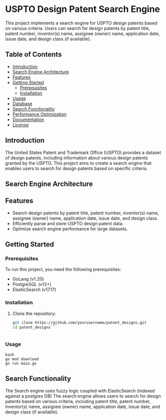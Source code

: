 # USPTO Design Patent Search Engine

This project implements a search engine for USPTO design patents based on various criteria. Users can search for design patents by patent title, patent number, inventor(s) name, assignee (owner) name, application date, issue date, and design class (if available).

## Table of Contents

- [Introduction](#introduction)
- [Search Engine Architecture](#data-diagram)
- [Features](#features)
- [Getting Started](#getting-started)
  - [Prerequisites](#prerequisites)
  - [Installation](#installation)
- [Usage](#usage)
- [Database](#database)
- [Search Functionality](#search-functionality)
- [Performance Optimization](#performance-optimization)
- [Documentation](#documentation)
- [License](#license)

## Introduction

The United States Patent and Trademark Office (USPTO) provides a dataset of design patents, including information about various design patents granted by the USPTO. This project aims to create a search engine that enables users to search for design patents based on specific criteria.

## Search Engine Architecture


## Features

- Search design patents by patent title, patent number, inventor(s) name, assignee (owner) name, application date, issue date, and design class.
- Efficiently parse and store USPTO design patent data.
- Optimize search engine performance for large datasets.

## Getting Started

### Prerequisites

To run this project, you need the following prerequisites:

- GoLang (v1.20)
- PostgreSQL (v12+)
- ElasticSearch (v17.17)

### Installation

1. Clone the repository:
    ```bash
   git clone https://github.com/yourusername/patent_designs.git
   cd patent_designs```

   

### Usage
    bash
    go mod download
    go run main.go
    

## Search Functionality
The Search engine uses fuzzy logic coupled with ElasticSearch (indexed against a postgres DB)
The search engine allows users to search for design patents based on various criteria, including patent title, patent number, inventor(s) name, assignee (owner) name, application date, issue date, and design class (if available). 
